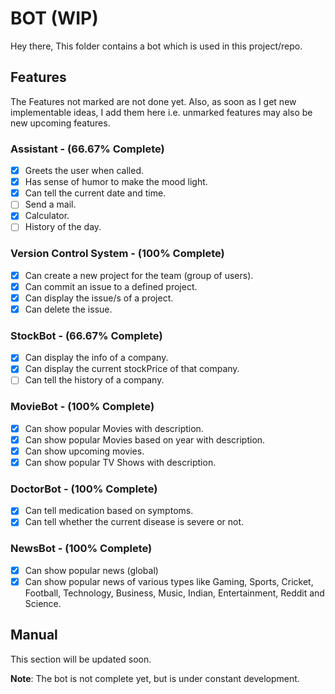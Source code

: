 # BOT (WIP)

  Hey there,
  This folder contains a bot which is used in this project/repo.
  
## Features

  The Features not marked are not done yet. Also, as soon as I get new implementable ideas, I add them here i.e. unmarked features may also be new upcoming features.

### Assistant - (66.67% Complete)
  - [X] Greets the user when called.
  - [X] Has sense of humor to make the mood light.
  - [X] Can tell the current date and time.
  - [ ] Send a mail.
  - [X] Calculator.
  - [ ] History of the day.

### Version Control System - (100% Complete)
  - [X] Can create a new project for the team (group of users).
  - [X] Can commit an issue to a defined project.
  - [X] Can display the issue/s of a project.
  - [X] Can delete the issue.
  
### StockBot - (66.67% Complete)
  - [X] Can display the info of a company.
  - [X] Can display the current stockPrice of that company.
  - [ ] Can tell the history of a company.  

### MovieBot - (100% Complete)
  - [X] Can show popular Movies with description.
  - [X] Can show popular Movies based on year with description.
  - [X] Can show upcoming movies.
  - [X] Can show popular TV Shows with description.
  
### DoctorBot - (100% Complete)
  - [X] Can tell medication based on symptoms.
  - [X] Can tell whether the current disease is severe or not.
  
### NewsBot - (100% Complete)
  - [X] Can show popular news (global)
  - [X] Can show popular news of various types like Gaming, Sports, Cricket, Football, Technology, Business, Music, Indian, Entertainment, Reddit and Science.
  
## Manual

  This section will be updated soon.
  
  
**Note**: The bot is not complete yet, but is under constant development.
